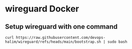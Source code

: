 # wireguard Docker 
## Setup wireguard with one command 


```
curl https://raw.githubusercontent.com/devops-halim/wireguard/refs/heads/main/bootstrap.sh | sudo bash
```